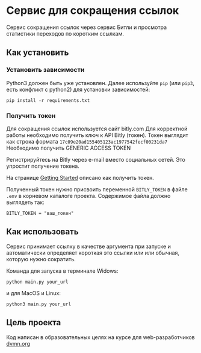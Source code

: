 # Сервис для сокращения ссылок

Сервис сокращения ссылок через сервис Битли и просмотра статистики переходов по коротким ссылкам.

## Как установить

### Установить зависимости

 Python3 должен быть уже установлен. Далее используйте `pip` (или `pip3`, есть конфликт с python2) для установки зависимостей:
```
pip install -r requirements.txt
```

### Получить токен

Для сокращения ссылок используется сайт bitly.com Для корректной работы необходимо получить ключ к API Bitly (токен). Токен выглядит как строка формата `17c09e20ad155405123ac1977542fecf00231da7` Необходимо получить GENERIC ACCESS TOKEN

Регистрируйтесь на Bitly через e-mail вместо социальных сетей. Это упростит получение токена.

На странице [Getting Started](https://dev.bitly.com/) описано как получить токен.

Полученный токен нужно присвоить переменной `BITLY_TOKEN` в файле `.env` в корневом каталоге проекта. Содержимое файла должно выглядеть так:
```
BITLY_TOKEN = "ваш_токен"
```

## Как использовать

Сервис принимает ссылку в качестве аргумента при запуске и автоматически определяет короткая это ссылки или или обычная, которую нужно сократить.

Команда для запуска в терминале Widows:

```
python main.py your_url
```
и для MacOS и Linux:
```
python3 main.py your_url
```

## Цель проекта

Код написан в образовательных целях на курсе для web-разработчиков [dvmn.org](https://dvmn.org/)
